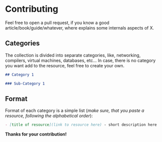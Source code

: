 # Contributing

Feel free to open a pull request, if you know a good article/book/guide/whatever, where explains some internals aspects of X.

## Categories

The collection is divided into separate categories, like, networking, compilers, virtual machines, databases, etc...
In case, there is no category you want add to the resource, feel free to create your own.

```markdown
## Category 1

### Sub-Category 1
```

## Format

Format of each category is a simple list (_make sure, that you paste a resource, following the alphabetical order_):

```markdown
- [title of resource](link to resource here) - short description here
```

**Thanks for your contribution!**
